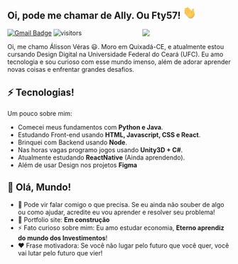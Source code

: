 <h2> Oi, pode me chamar de Ally. Ou Fty57! <img src="https://raw.githubusercontent.com/ABSphreak/ABSphreak/master/gifs/Hi.gif" width="30px"></h2>

<img align='right' src='https://user-images.githubusercontent.com/5713670/87202985-820dcb80-c2b6-11ea-9f56-7ec461c497c3.gif' width='200"'>


[![Gmail Badge](https://img.shields.io/badge/-fty.57@alu.ufc.br-c14438?style=flat-square&logo=Gmail&logoColor=white&link=mailto:fty.57@alu.ufc.br)](mailto:fty.57@alu.ufc.br)
![visitors](https://visitor-badge.glitch.me/badge?page_id=fty57.fty57)

Oi, me chamo Álisson Véras 😃. Moro em Quixadá-CE, e atualmente estou cursando Design Digital na Universidade Federal do Ceará (UFC). Eu amo tecnologia e sou curioso com esse mundo imenso, além de adorar aprender novas coisas e enfrentar grandes desafios.

## ⚡ Tecnologias!
Um pouco sobre mim:
- Comecei meus fundamentos com **Python e Java**.
- Estudando Front-end usando **HTML, Javascript, CSS e React**.
- Brinquei com Backend usando **Node**.
- Nas horas vagas programo jogos usando **Unity3D + C#**.
- Atualmente estudando **ReactNative** (Ainda aprendendo).
- Além de usar Design nos projetos **Figma**
## 🤔 Olá, Mundo!
- 💬 Pode vir falar comigo o que precisa. Se eu ainda não souber de algo ou como ajudar, acredite eu vou aprender e resolver seu problema!
- 🎯 Portfolio site: **Em construção**
- ⚡ Fato curioso sobre mim: Eu amo estudar economia, **Eterno aprendiz do mundo dos Investimentos**!
- ❤️ Frase motivadora: Se você não lugar pelo futuro que você quer, você vai lutar pelo futuro que vier!



 
